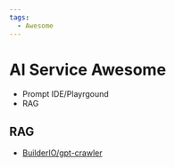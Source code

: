```yaml
---
tags:
  - Awesome
---
```


# AI Service Awesome

- Prompt IDE/Playrgound
- RAG

## RAG

- [BuilderIO/gpt-crawler](https://github.com/BuilderIO/gpt-crawler)
